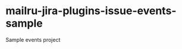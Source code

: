 mailru-jira-plugins-issue-events-sample
=======================================

Sample events project